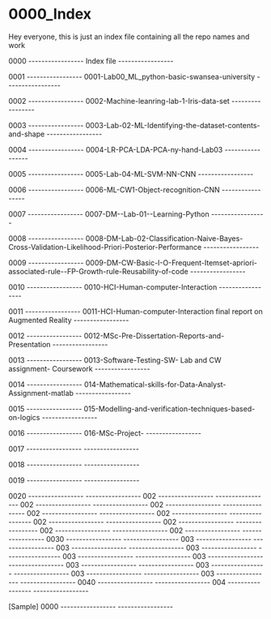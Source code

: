 # 0000_Index
Hey everyone, this is just an index file containing all the repo names and work

0000 ----------------- Index file ----------------- 

0001 ----------------- 0001-Lab00_ML_python-basic-swansea-university -----------------

0002 ----------------- 0002-Machine-leanring-lab-1-Iris-data-set -----------------

0003 ----------------- 0003-Lab-02-ML-Identifying-the-dataset-contents-and-shape -----------------

0004 ----------------- 0004-LR-PCA-LDA-PCA-ny-hand-Lab03 -----------------

0005 ----------------- 0005-Lab-04-ML-SVM-NN-CNN -----------------

0006 ----------------- 0006-ML-CW1-Object-recognition-CNN -----------------

0007 ----------------- 0007-DM--Lab-01--Learning-Python -----------------

0008 ----------------- 0008-DM-Lab-02-Classification-Naive-Bayes-Cross-Validation-Likelihood-Priori-Posterior-Performance -----------------

0009 ----------------- 0009-DM-CW-Basic-I-O-Frequent-Itemset-apriori-associated-rule--FP-Growth-rule-Reusability-of-code -----------------

0010 ----------------- 0010-HCI-Human-computer-Interaction -----------------

0011 ----------------- 0011-HCI-Human-computer-Interaction final report on Augmented Reality -----------------

0012 ----------------- 0012-MSc-Pre-Dissertation-Reports-and-Presentation -----------------

0013 ----------------- 0013-Software-Testing-SW- Lab and CW assignment- Coursework -----------------

0014 ----------------- 014-Mathematical-skills-for-Data-Analyst-Assignment-matlab -----------------

0015 ----------------- 015-Modelling-and-verification-techniques-based-on-logics -----------------

0016 ----------------- 016-MSc-Project- -----------------

0017 -----------------  -----------------

0018 -----------------  -----------------

0019 -----------------  -----------------

0020 -----------------  -----------------
002 -----------------  -----------------
002 -----------------  -----------------
002 -----------------  -----------------
002 -----------------  -----------------
002 -----------------  -----------------
002 -----------------  -----------------
002 -----------------  -----------------
002 -----------------  -----------------
002 -----------------  -----------------
0030 -----------------  -----------------
003 -----------------  -----------------
003 -----------------  -----------------
003 -----------------  -----------------
003 -----------------  -----------------
003 -----------------  -----------------
003 -----------------  -----------------
003 -----------------  -----------------
003 -----------------  -----------------
003 -----------------  -----------------
0040 -----------------  -----------------
004 -----------------  -----------------





















































































[Sample]
0000 -----------------  -----------------


